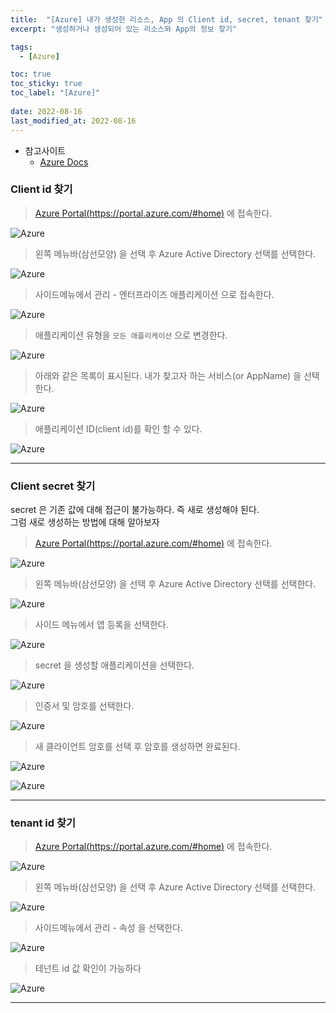 ```yaml
---
title:  "[Azure] 내가 생성한 리소스, App 의 Client id, secret, tenant 찾기"
excerpt: "생성하거나 생성되어 있는 리소스와 App의 정보 찾기"

tags:
  - [Azure]

toc: true
toc_sticky: true
toc_label: "[Azure]"
 
date: 2022-08-16
last_modified_at: 2022-08-16
---
```


- 참고사이트
  - [Azure Docs](https://docs.microsoft.com/ko-kr/azure/developer/java/spring-framework/configure-spring-boot-starter-java-app-with-azure-key-vault)


### Client id 찾기

> [Azure Portal(https://portal.azure.com/#home)](https://portal.azure.com/#home) 에 접속한다.

![Azure](/assets/image/azure/Azure_Find_Information_01.PNG)

> 왼쪽 메뉴바(삼선모양) 을 선택 후 Azure Active Directory 선택를 선택한다.

![Azure](/assets/image/azure/Azure_Find_Information_02.PNG)

> 사이드메뉴에서 관리 - 엔터프라이즈 애플리케이션 으로 접속한다.

![Azure](/assets/image/azure/Azure_Find_Information_03.PNG)

> 애플리케이션 유형을 `모든 애플리케이션` 으로 변경한다.

![Azure](/assets/image/azure/Azure_Find_Information_04.PNG)

> 아래와 같은 목록이 표시된다. 내가 찾고자 하는 서비스(or AppName) 을 선택한다.

![Azure](/assets/image/azure/Azure_Find_Information_05.PNG)

> 애플리케이션 ID(client id)를 확인 할 수 있다. 

![Azure](/assets/image/azure/Azure_Find_Information_06.PNG)

<hr/>

### Client secret 찾기

secret 은 기존 값에 대해 접근이 불가능하다. 즉 새로 생성해야 된다. <br>
그럼 새로 생성하는 방법에 대해 알아보자

> [Azure Portal(https://portal.azure.com/#home)](https://portal.azure.com/#home) 에 접속한다.

![Azure](/assets/image/azure/Azure_Find_Information_01.PNG)

> 왼쪽 메뉴바(삼선모양) 을 선택 후 Azure Active Directory 선택를 선택한다.

![Azure](/assets/image/azure/Azure_Find_Information_02.PNG)

> 사이드 메뉴에서 앱 등록을 선택한다.

![Azure](/assets/image/azure/Azure_Find_Information_07.PNG)

> secret 을 생성할 애플리케이션을 선택한다.

![Azure](/assets/image/azure/Azure_Find_Information_08.PNG)

> 인증서 및 암호를 선택한다.

![Azure](/assets/image/azure/Azure_Find_Information_09.PNG)

> 새 클라이언트 암호를 선택 후 암호를 생성하면 완료된다.

![Azure](/assets/image/azure/Azure_Find_Information_10.PNG)

![Azure](/assets/image/azure/Azure_Find_Information_11.PNG)

<hr/>

### tenant id 찾기

> [Azure Portal(https://portal.azure.com/#home)](https://portal.azure.com/#home) 에 접속한다.

![Azure](/assets/image/azure/Azure_Find_Information_01.PNG)

> 왼쪽 메뉴바(삼선모양) 을 선택 후 Azure Active Directory 선택를 선택한다.

![Azure](/assets/image/azure/Azure_Find_Information_02.PNG)

> 사이드메뉴에서 관리 - 속성 을 선택한다.

![Azure](/assets/image/azure/Azure_Find_Information_12.PNG)

> 테넌트 id 값 확인이 가능하다

![Azure](/assets/image/azure/Azure_Find_Information_13.PNG)

<hr/>
